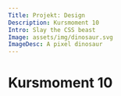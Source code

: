 ```yaml
---
Title: Projekt: Design
Description: Kursmoment 10
Intro: Slay the CSS beast
Image: assets/img/dinosaur.svg
ImageDesc: A pixel dinosaur
---
```


# Kursmoment 10
